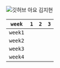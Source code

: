 ![깃허브 아요 김지현](https://user-images.githubusercontent.com/61109660/160548717-ee0a9cc0-d96e-45f1-a59b-c51ade043815.png)



| ```week```  | ```1``` | ```2``` | ```3``` |
| :---------: | :-----: | :-----: | :-----: |
| ```week1``` |         |         |         |
| ```week2``` |         |         |         |
| ```week3``` |         |         |         |
| ```week4``` |         |         |         |


